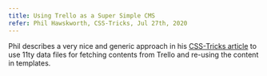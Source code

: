 ```yaml
---
title: Using Trello as a Super Simple CMS
refer: Phil Hawskworth, CSS-Tricks, Jul 27th, 2020
---
```

Phil describes a very nice and generic approach in his [CSS-Tricks article](https://css-tricks.com/using-trello-as-a-super-simple-cms/) to use 11ty data files for fetching contents from Trello and  re-using the content in templates.
